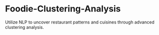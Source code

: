 # Foodie-Clustering-Analysis
Utilize NLP to uncover restaurant patterns and cuisines through advanced clustering analysis.
